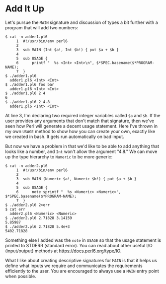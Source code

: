 # Add It Up

Let's pursue the ```MAIN``` signature and discussion of types a bit further with a program that will add two numbers:

```
$ cat -n adder1.pl6
     1 	#!/usr/bin/env perl6
     2
     3 	sub MAIN (Int $a!, Int $b!) { put $a + $b }
     4
     5 	sub USAGE {
     6 	    printf "  %s <Int> <Int>\n", $*SPEC.basename($*PROGRAM-NAME);
     7 	}
$ ./adder1.pl6
  adder1.pl6 <Int> <Int>
$ ./adder1.pl6 foo bar
  adder1.pl6 <Int> <Int>
$ ./adder1.pl6 2 4
6
$ ./adder1.pl6 2 4.8
  adder1.pl6 <Int> <Int>
```

At line 3, I'm declaring two required integer variables called ```$a``` and ```$b```.  If the user provides any arguments that don't match that signature, then we've seen how Perl will generate a decent usage statement.  Here I've thrown in my own ```USAGE``` method to show how you can create your own, exactly like we created in bash.  It gets run automatically on bad input.

But now we have a problem in that we'd like to be able to add anything that looks like a number, and ```Int``` won't allow the argument "4.8."  We can move up the type hierarchy to ```Numeric``` to be more generic:

```
$ cat -n adder2.pl6
     1 	#!/usr/bin/env perl6
     2
     3 	sub MAIN (Numeric $a!, Numeric $b!) { put $a + $b }
     4
     5 	sub USAGE {
     6 	    note sprintf "  %s <Numeric> <Numeric>", $*SPEC.basename($*PROGRAM-NAME);
     7 	}
$ ./adder2.pl6 2>err
$ cat err
  adder2.pl6 <Numeric> <Numeric>
$ ./adder2.pl6 2.71828 3.14159
5.85987
$ ./adder2.pl6 2.71828 5.4e+3
5402.71828
```

Something else I added was the ```note``` in ```USAGE``` so that the usage statement is printed to STDERR (standard error).  You can read about other useful I/O (input/output) methods at https://docs.perl6.org/type/IO.

What I like about creating descriptive signatures for ```MAIN``` is that it helps us define what inputs we require and communicates the requirements efficiently to the user.  You are encouraged to always use a ```MAIN``` entry point when possible.
